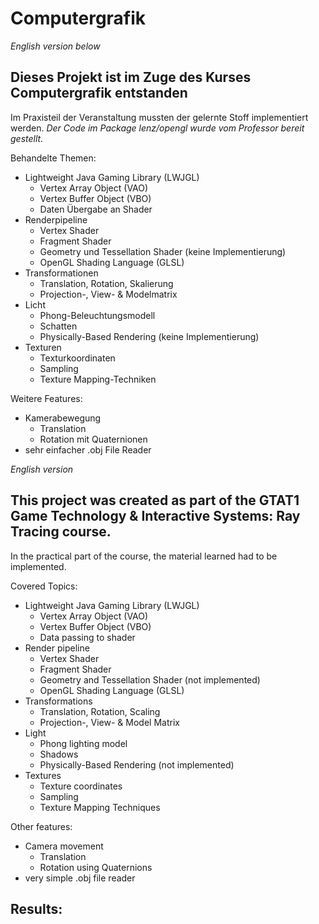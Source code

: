 # Computergrafik
_English version below_

## Dieses Projekt ist im Zuge des Kurses Computergrafik entstanden

Im Praxisteil der Veranstaltung mussten der gelernte Stoff implementiert werden.
_Der Code im Package lenz/opengl wurde vom Professor bereit gestellt._

Behandelte Themen:
- Lightweight Java Gaming Library (LWJGL)
  + Vertex Array Object (VAO)
  + Vertex Buffer Object (VBO)
  + Daten Übergabe an Shader
- Renderpipeline
  + Vertex Shader
  + Fragment Shader
  + Geometry und Tessellation Shader (keine Implementierung)
  + OpenGL Shading Language (GLSL)
- Transformationen
  + Translation, Rotation, Skalierung
  + Projection-, View- & Modelmatrix
- Licht
  + Phong-Beleuchtungsmodell
  + Schatten
  + Physically-Based Rendering (keine Implementierung)
- Texturen
  + Texturkoordinaten
  + Sampling
  + Texture Mapping-Techniken

Weitere Features:
- Kamerabewegung
  + Translation
  + Rotation mit Quaternionen
- sehr einfacher .obj File Reader



_English version_
## This project was created as part of the GTAT1 Game Technology & Interactive Systems: Ray Tracing course.

In the practical part of the course, the material learned had to be implemented.

Covered Topics:
- Lightweight Java Gaming Library (LWJGL)
  + Vertex Array Object (VAO)
  + Vertex Buffer Object (VBO)
  + Data passing to shader
- Render pipeline
  + Vertex Shader
  + Fragment Shader
  + Geometry and Tessellation Shader (not implemented)
  + OpenGL Shading Language (GLSL)
- Transformations
  + Translation, Rotation, Scaling
  + Projection-, View- & Model Matrix
- Light
  + Phong lighting model
  + Shadows
  + Physically-Based Rendering (not implemented)
- Textures
  + Texture coordinates
  + Sampling
  + Texture Mapping Techniques

Other features:
- Camera movement
  + Translation
  + Rotation using Quaternions
- very simple .obj file reader

## Results:
